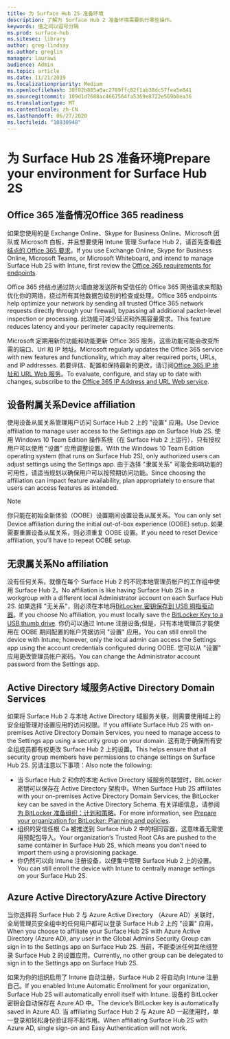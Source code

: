 ```yaml
---
title: 为 Surface Hub 2S 准备环境
description: 了解为 Surface Hub 2 准备环境需要执行哪些操作。
keywords: 值之间以逗号分隔
ms.prod: surface-hub
ms.sitesec: library
author: greg-lindsay
ms.author: greglin
manager: laurawi
audience: Admin
ms.topic: article
ms.date: 11/21/2019
ms.localizationpriority: Medium
ms.openlocfilehash: 38f02b885a0ac2789ffc82f1ab38dc57fea5e841
ms.sourcegitcommit: 109d1d7608ac4667564fa5369e8722e569b8ea36
ms.translationtype: MT
ms.contentlocale: zh-CN
ms.lasthandoff: 06/27/2020
ms.locfileid: "10830948"
---
```

# <span data-ttu-id="21f4e-104">为 Surface Hub 2S 准备环境</span><span class="sxs-lookup"><span data-stu-id="21f4e-104">Prepare your environment for Surface Hub 2S</span></span>

## <span data-ttu-id="21f4e-105">Office 365 准备情况</span><span class="sxs-lookup"><span data-stu-id="21f4e-105">Office 365 readiness</span></span>

<span data-ttu-id="21f4e-106">如果您使用的是 Exchange Online、Skype for Business Online、Microsoft 团队或 Microsoft 白板，并且想要使用 Intune 管理 Surface Hub 2，请首先查看[终结点的 Office 365 要求](https://docs.microsoft.com/office365/enterprise/office-365-endpoints)。</span><span class="sxs-lookup"><span data-stu-id="21f4e-106">If you use Exchange Online, Skype for Business Online, Microsoft Teams, or Microsoft Whiteboard, and intend to manage Surface Hub 2S with Intune, first review the [Office 365 requirements for endpoints](https://docs.microsoft.com/office365/enterprise/office-365-endpoints).</span></span>

<span data-ttu-id="21f4e-107">Office 365 终结点通过防火墙直接发送所有受信任的 Office 365 网络请求来帮助优化你的网络，绕过所有其他数据包级别的检查或处理。</span><span class="sxs-lookup"><span data-stu-id="21f4e-107">Office 365 endpoints help optimize your network by sending all trusted Office 365 network requests directly through your firewall, bypassing all additional packet-level inspection or processing.</span></span> <span data-ttu-id="21f4e-108">此功能可减少延迟和外围容量需求。</span><span class="sxs-lookup"><span data-stu-id="21f4e-108">This feature reduces latency and your perimeter capacity requirements.</span></span>

<span data-ttu-id="21f4e-109">Microsoft 定期用新的功能和功能更新 Office 365 服务，这些功能可能会改变所需的端口、Url 和 IP 地址。</span><span class="sxs-lookup"><span data-stu-id="21f4e-109">Microsoft regularly updates the Office 365 service with new features and functionality, which may alter required ports, URLs, and IP addresses.</span></span> <span data-ttu-id="21f4e-110">若要评估、配置和保持最新的更改，请订阅[Office 365 IP 地址和 URL Web 服务](https://docs.microsoft.com/office365/enterprise/office-365-ip-web-service)。</span><span class="sxs-lookup"><span data-stu-id="21f4e-110">To evaluate, configure, and stay up to date with changes, subscribe to the [Office 365 IP Address and URL Web service](https://docs.microsoft.com/office365/enterprise/office-365-ip-web-service).</span></span>

## <span data-ttu-id="21f4e-111">设备附属关系</span><span class="sxs-lookup"><span data-stu-id="21f4e-111">Device affiliation</span></span>

<span data-ttu-id="21f4e-112">使用设备从属关系管理用户访问 Surface Hub 2 上的 "设置" 应用。</span><span class="sxs-lookup"><span data-stu-id="21f4e-112">Use Device affiliation to manage user access to the Settings app on Surface Hub 2S.</span></span>
<span data-ttu-id="21f4e-113">使用 Windows 10 Team Edition 操作系统（在 Surface Hub 2 上运行），只有授权用户可以使用 "设置" 应用调整设置。</span><span class="sxs-lookup"><span data-stu-id="21f4e-113">With the Windows 10 Team Edition operating system (that runs on Surface Hub 2S),  only authorized users can adjust settings using the Settings app.</span></span> <span data-ttu-id="21f4e-114">由于选择 "隶属关系" 可能会影响功能的可用性，请适当规划以确保用户可以按预期访问功能。</span><span class="sxs-lookup"><span data-stu-id="21f4e-114">Since choosing the affiliation can impact feature availability, plan appropriately to ensure that users can access features as intended.</span></span>

> [!NOTE]
> <span data-ttu-id="21f4e-115">你只能在初始全新体验（OOBE）设置期间设置设备从属关系。</span><span class="sxs-lookup"><span data-stu-id="21f4e-115">You can only set Device affiliation during the initial out-of-box experience (OOBE) setup.</span></span> <span data-ttu-id="21f4e-116">如果需要重置设备从属关系，则必须重复 OOBE 设置。</span><span class="sxs-lookup"><span data-stu-id="21f4e-116">If you need to reset Device affiliation, you’ll have to repeat OOBE setup.</span></span>

## <span data-ttu-id="21f4e-117">无隶属关系</span><span class="sxs-lookup"><span data-stu-id="21f4e-117">No affiliation</span></span>

<span data-ttu-id="21f4e-118">没有任何关系，就像在每个 Surface Hub 2 的不同本地管理员帐户的工作组中使用 Surface Hub 2。</span><span class="sxs-lookup"><span data-stu-id="21f4e-118">No affiliation is like having Surface Hub 2S in a workgroup with a different local Administrator account on each Surface Hub 2S.</span></span> <span data-ttu-id="21f4e-119">如果选择 "无关系"，则必须在本地将[BitLocker 密钥保存到 USB 拇指驱动器](https://docs.microsoft.com/windows/security/information-protection/bitlocker/bitlocker-key-management-faq)。</span><span class="sxs-lookup"><span data-stu-id="21f4e-119">If you choose No affiliation, you must locally save the [BitLocker Key to a USB thumb drive](https://docs.microsoft.com/windows/security/information-protection/bitlocker/bitlocker-key-management-faq).</span></span> <span data-ttu-id="21f4e-120">你仍可以通过 Intune 注册设备;但是，只有本地管理员才能使用在 OOBE 期间配置的帐户凭据访问 "设置" 应用。</span><span class="sxs-lookup"><span data-stu-id="21f4e-120">You can still enroll the device with Intune; however, only the local admin can access the Settings app using the account credentials configured during OOBE.</span></span> <span data-ttu-id="21f4e-121">您可以从 "设置" 应用更改管理员帐户密码。</span><span class="sxs-lookup"><span data-stu-id="21f4e-121">You can change the Administrator account password from the Settings app.</span></span>

## <span data-ttu-id="21f4e-122">Active Directory 域服务</span><span class="sxs-lookup"><span data-stu-id="21f4e-122">Active Directory Domain Services</span></span>

<span data-ttu-id="21f4e-123">如果将 Surface Hub 2 与本地 Active Directory 域服务关联，则需要使用域上的安全组管理对设置应用的访问权限。</span><span class="sxs-lookup"><span data-stu-id="21f4e-123">If you affiliate Surface Hub 2S with on-premises Active Directory Domain Services, you need to manage access to the Settings app using a security group on your domain.</span></span> <span data-ttu-id="21f4e-124">这有助于确保所有安全组成员都有权更改 Surface Hub 2 上的设置。</span><span class="sxs-lookup"><span data-stu-id="21f4e-124">This helps ensure that all security group members have permissions to change settings on Surface Hub 2S.</span></span> <span data-ttu-id="21f4e-125">另请注意以下事项：</span><span class="sxs-lookup"><span data-stu-id="21f4e-125">Also note the following:</span></span>

- <span data-ttu-id="21f4e-126">当 Surface Hub 2 和你的本地 Active Directory 域服务的联盟时，BitLocker 密钥可以保存在 Active Directory 架构中。</span><span class="sxs-lookup"><span data-stu-id="21f4e-126">When Surface Hub 2S affiliates with your on-premises Active Directory Domain Services, the BitLocker key can be saved in the Active Directory Schema.</span></span> <span data-ttu-id="21f4e-127">有关详细信息，请参阅[为 BitLocker 准备组织：计划和策略](https://docs.microsoft.com/windows/security/information-protection/bitlocker/prepare-your-organization-for-bitlocker-planning-and-policies)。</span><span class="sxs-lookup"><span data-stu-id="21f4e-127">For more information, see [Prepare your organization for BitLocker: Planning and policies](https://docs.microsoft.com/windows/security/information-protection/bitlocker/prepare-your-organization-for-bitlocker-planning-and-policies).</span></span> 
- <span data-ttu-id="21f4e-128">组织的受信任根 Ca 被推送到 Surface Hub 2 中的相同容器，这意味着无需使用预配包导入。</span><span class="sxs-lookup"><span data-stu-id="21f4e-128">Your organization’s Trusted Root CAs are pushed to the same container in Surface Hub 2S, which means you don’t need to import them using a provisioning package.</span></span>
- <span data-ttu-id="21f4e-129">你仍然可以向 Intune 注册设备，以便集中管理 Surface Hub 2 上的设置。</span><span class="sxs-lookup"><span data-stu-id="21f4e-129">You can still enroll the device with Intune to centrally manage settings on your Surface Hub 2S.</span></span>

## <span data-ttu-id="21f4e-130">Azure Active Directory</span><span class="sxs-lookup"><span data-stu-id="21f4e-130">Azure Active Directory</span></span>

<span data-ttu-id="21f4e-131">当你选择将 Surface Hub 2 与 Azure Active Directory （Azure AD）关联时，全局管理员安全组中的任何用户都可以登录 Surface Hub 2 上的 "设置" 应用。</span><span class="sxs-lookup"><span data-stu-id="21f4e-131">When you choose to affiliate your Surface Hub 2S with Azure Active Directory (Azure AD), any user in the Global Admins Security Group can sign in to the Settings app on Surface Hub 2S.</span></span> <span data-ttu-id="21f4e-132">当前，不能委派任何其他组登录 Surface Hub 2 的设置应用。</span><span class="sxs-lookup"><span data-stu-id="21f4e-132">Currently, no other group can be delegated to sign in to the Settings app on Surface Hub 2S.</span></span>

<span data-ttu-id="21f4e-133">如果为你的组织启用了 Intune 自动注册，Surface Hub 2 将自动向 Intune 注册自己。</span><span class="sxs-lookup"><span data-stu-id="21f4e-133">If you enabled Intune Automatic Enrollment for your organization, Surface Hub 2S will automatically enroll itself with Intune.</span></span> <span data-ttu-id="21f4e-134">设备的 BitLocker 密钥会自动保存在 Azure AD 中。</span><span class="sxs-lookup"><span data-stu-id="21f4e-134">The device’s BitLocker key is automatically saved in Azure AD.</span></span> <span data-ttu-id="21f4e-135">当 affiliating Surface Hub 2 与 Azure AD 一起使用时，单一登录和轻松身份验证将不起作用。</span><span class="sxs-lookup"><span data-stu-id="21f4e-135">When affiliating Surface Hub 2S with Azure AD, single sign-on and Easy Authentication will not work.</span></span>
